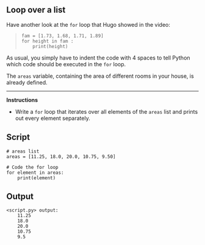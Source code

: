 ## Loop over a list

Have another look at the `for` loop that Hugo showed in the video:

> ```
> fam = [1.73, 1.68, 1.71, 1.89]
> for height in fam :
>     print(height)
> ```

As usual, you simply have to indent the code with 4 spaces to tell Python which code should be executed in the `for` loop.

The `areas` variable, containing the area of different rooms in your house, is already defined.

<hr>

**Instructions**
* Write a `for` loop that iterates over all elements of the `areas` list and prints out every element separately.

## Script
```
# areas list
areas = [11.25, 18.0, 20.0, 10.75, 9.50]

# Code the for loop
for element in areas:
    print(element)
```

## Output
```
<script.py> output:
    11.25
    18.0
    20.0
    10.75
    9.5
```